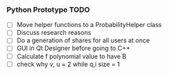 ### Python Prototype TODO

- [ ] Move helper functions to a ProbabilityHelper class
- [ ] Discuss research reasons
- [ ] Do a generation of shares for all users at once
- [ ] GUI in Qt Designer before going to C++
- [ ] Calculate f polynomial value to have B
- [ ] check why v, u = 2 while q,i size = 1 